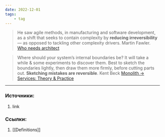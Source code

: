 ```yaml
---
date: 2022-12-01
tags:
    - tag
---
```


> He saw agile methods, in manufacturing and software development, as a shift that seeks to contain complexity by **reducing irreversibility** — as opposed to tackling other complexity drivers. Martin Fawler. [Who needs architect](https://martinfowler.com/ieeeSoftware/whoNeedsArchitect.pdf)

> Where should your system’s internal boundaries be? It will take a while & some experiments to discover them. Best to sketch the boundaries lightly, then draw them more firmly, before cutting parts out. **Sketching mistakes are reversible**. Kent Beck [Monolith -> Services: Theory & Practice](https://medium.com/@kentbeck_7670/monolith-services-theory-practice-617e4546a879)

---

### Источники:
1. link

### Ссылки:
1. [[Definitions]]